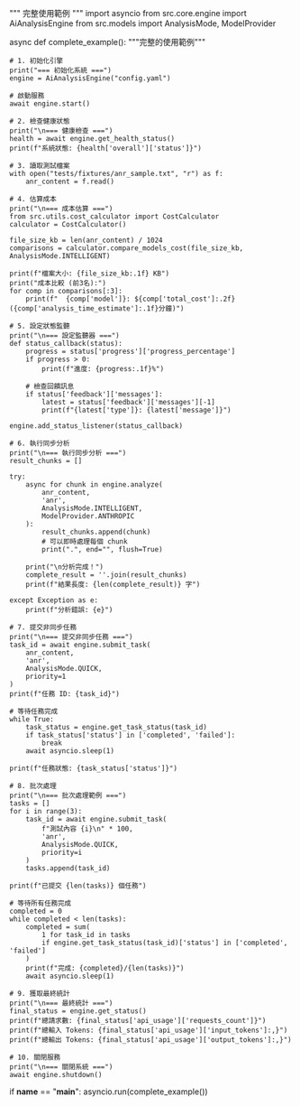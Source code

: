 """
完整使用範例
"""
import asyncio
from src.core.engine import AiAnalysisEngine
from src.models import AnalysisMode, ModelProvider


async def complete_example():
    """完整的使用範例"""
    
    # 1. 初始化引擎
    print("=== 初始化系統 ===")
    engine = AiAnalysisEngine("config.yaml")
    
    # 啟動服務
    await engine.start()
    
    # 2. 檢查健康狀態
    print("\n=== 健康檢查 ===")
    health = await engine.get_health_status()
    print(f"系統狀態: {health['overall']['status']}")
    
    # 3. 讀取測試檔案
    with open("tests/fixtures/anr_sample.txt", "r") as f:
        anr_content = f.read()
    
    # 4. 估算成本
    print("\n=== 成本估算 ===")
    from src.utils.cost_calculator import CostCalculator
    calculator = CostCalculator()
    
    file_size_kb = len(anr_content) / 1024
    comparisons = calculator.compare_models_cost(file_size_kb, AnalysisMode.INTELLIGENT)
    
    print(f"檔案大小: {file_size_kb:.1f} KB")
    print("成本比較 (前3名):")
    for comp in comparisons[:3]:
        print(f"  {comp['model']}: ${comp['total_cost']:.2f} ({comp['analysis_time_estimate']:.1f}分鐘)")
    
    # 5. 設定狀態監聽
    print("\n=== 設定監聽器 ===")
    def status_callback(status):
        progress = status['progress']['progress_percentage']
        if progress > 0:
            print(f"進度: {progress:.1f}%")
        
        # 檢查回饋訊息
        if status['feedback']['messages']:
            latest = status['feedback']['messages'][-1]
            print(f"{latest['type']}: {latest['message']}")
    
    engine.add_status_listener(status_callback)
    
    # 6. 執行同步分析
    print("\n=== 執行同步分析 ===")
    result_chunks = []
    
    try:
        async for chunk in engine.analyze(
            anr_content,
            'anr',
            AnalysisMode.INTELLIGENT,
            ModelProvider.ANTHROPIC
        ):
            result_chunks.append(chunk)
            # 可以即時處理每個 chunk
            print(".", end="", flush=True)
        
        print("\n分析完成！")
        complete_result = ''.join(result_chunks)
        print(f"結果長度: {len(complete_result)} 字")
        
    except Exception as e:
        print(f"分析錯誤: {e}")
    
    # 7. 提交非同步任務
    print("\n=== 提交非同步任務 ===")
    task_id = await engine.submit_task(
        anr_content,
        'anr',
        AnalysisMode.QUICK,
        priority=1
    )
    print(f"任務 ID: {task_id}")
    
    # 等待任務完成
    while True:
        task_status = engine.get_task_status(task_id)
        if task_status['status'] in ['completed', 'failed']:
            break
        await asyncio.sleep(1)
    
    print(f"任務狀態: {task_status['status']}")
    
    # 8. 批次處理
    print("\n=== 批次處理範例 ===")
    tasks = []
    for i in range(3):
        task_id = await engine.submit_task(
            f"測試內容 {i}\n" * 100,
            'anr',
            AnalysisMode.QUICK,
            priority=i
        )
        tasks.append(task_id)
    
    print(f"已提交 {len(tasks)} 個任務")
    
    # 等待所有任務完成
    completed = 0
    while completed < len(tasks):
        completed = sum(
            1 for task_id in tasks 
            if engine.get_task_status(task_id)['status'] in ['completed', 'failed']
        )
        print(f"完成: {completed}/{len(tasks)}")
        await asyncio.sleep(1)
    
    # 9. 獲取最終統計
    print("\n=== 最終統計 ===")
    final_status = engine.get_status()
    print(f"總請求數: {final_status['api_usage']['requests_count']}")
    print(f"總輸入 Tokens: {final_status['api_usage']['input_tokens']:,}")
    print(f"總輸出 Tokens: {final_status['api_usage']['output_tokens']:,}")
    
    # 10. 關閉服務
    print("\n=== 關閉系統 ===")
    await engine.shutdown()


if __name__ == "__main__":
    asyncio.run(complete_example())